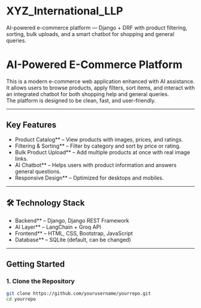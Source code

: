 # XYZ_International_LLP
AI-powered e-commerce platform — Django + DRF with product filtering, sorting, bulk uploads, and a smart chatbot for shopping and general queries.

#  AI-Powered E-Commerce Platform

This is a modern e-commerce web application enhanced with AI assistance.  
It allows users to browse products, apply filters, sort items, and interact with an integrated chatbot for both shopping help and general queries.  
The platform is designed to be clean, fast, and user-friendly.

---

##  Key Features
- Product Catalog** – View products with images, prices, and ratings.  
- Filtering & Sorting** – Filter by category and sort by price or rating.  
- Bulk Product Upload** – Add multiple products at once with real image links.  
- AI Chatbot** – Helps users with product information and answers general questions.  
- Responsive Design** – Optimized for desktops and mobiles.

---

## 🛠 Technology Stack
- Backend** – Django, Django REST Framework  
- AI Layer** – LangChain + Groq API  
- Frontend** – HTML, CSS, Bootstrap, JavaScript  
- Database** – SQLite (default, can be changed)  

---

## Getting Started

### 1. Clone the Repository
```bash
git clone https://github.com/yourusername/yourrepo.git
cd yourrepo

